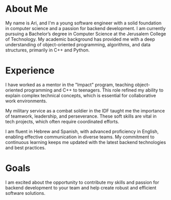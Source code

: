 # About Me
My name is Ari, and I'm a young software engineer with a solid foundation in computer science and a passion for backend development. I am currently pursuing a Bachelor’s degree in Computer Science at the Jerusalem College of Technology. My academic background has provided me with a deep understanding of object-oriented programming, algorithms, and data structures, primarily in C++ and Python.

#  Experience
I have  worked as a mentor in the "Impact" program, teaching object-oriented programming and C++ to teenagers. This role refined my ability to explain complex technical concepts, which is essential for collaborative work environments.

My military service as a combat soldier in the IDF taught me the importance of teamwork, leadership, and perseverance. These soft skills are vital in tech projects, which often require coordinated efforts.

I am fluent in Hebrew and Spanish, with advanced proficiency in English, enabling effective communication in diverse teams. My commitment to continuous learning keeps me updated with the latest backend technologies and best practices.

# Goals
I am excited about the opportunity to contribute my skills and passion for backend development to your team and help create robust and efficient software solutions.
